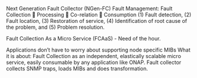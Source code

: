 Next Generation Fault Collector (NGen-FC)
Fault Management: Fault Collection  Processing  Co-relation  Consumption
(1) Fault detection, (2) Fault location, (3) Restoration of service, (4) Identification of root cause of the problem, and (5) Problem resolution.

Fault Collection As a Micro Service (FCAaS) - Need of the hour.   

Applications don’t have to worry about supporting node specific MIBs
What it is about:  Fault Collection as an independent, elastically scalable micro service, easily consumable by any application like ONAP.
Fault collector collects SNMP traps, loads MIBs and does transformation.

